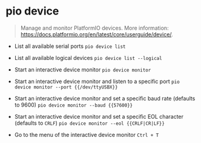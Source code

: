 # pio device
> Manage and monitor PlatformIO devices.
> More information: <https://docs.platformio.org/en/latest/core/userguide/device/>.

- List all available serial ports
`pio device list`

- List all available logical devices
`pio device list --logical`

- Start an interactive device monitor
`pio device monitor`

- Start an interactive device monitor and listen to a specific port
`pio device monitor --port {{/dev/ttyUSBX}}`

- Start an interactive device monitor and set a specific baud rate (defaults to 9600)
`pio device monitor --baud {{57600}}`

- Start an interactive device monitor and set a specific EOL character (defaults to `CRLF`)
`pio device monitor --eol {{CRLF|CR|LF}}`

- Go to the menu of the interactive device monitor
`Ctrl + T`
